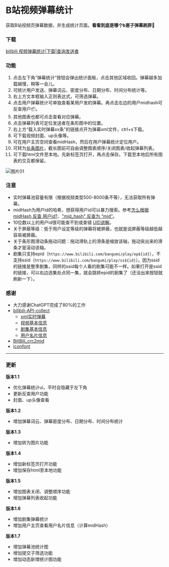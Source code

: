 # B站视频弹幕统计
获取B站视频页弹幕数据，并生成统计页面。**看看到底是哪个b崽子弹幕刷屏🔪**

### 下载
[bilibili 视频弹幕统计|下载|查询发送者](https://greasyfork.org/zh-CN/scripts/534432-bilibili-%E8%A7%86%E9%A2%91%E5%BC%B9%E5%B9%95%E7%BB%9F%E8%AE%A1-%E4%B8%8B%E8%BD%BD-%E6%9F%A5%E8%AF%A2%E5%8F%91%E9%80%81%E8%80%85)

### 功能
1. 点击左下角“弹幕统计”按钮会弹出统计面板，点击其他区域收回。弹幕越多加载越慢，稍等一会儿。
2. 可统计用户发送、弹幕词云、密度分布、日期分布、时间分布统计等。
3. 右上方文本框输入正则表达式，可筛选弹幕。
4. 点击用户弹幕统计可单独查看某用户发的弹幕。再点击左边的用户midhash可反查用户📦。
5. 其他图表也都可点击查看对应弹幕。
6. 点击弹幕列表可定位发送者在条形图中的位置。
7. 右上方“载入实时弹幕xx条”的链接点开为弹幕xml文件，ctrl+s下载。
8. 可下载视频封面、up头像等。
9. 可在用户主页空间查看midHash，然后在用户弹幕统计定位用户。
10. 可转为[长条图片](https://cdn.jsdelivr.net/gh/ZBpine/bili-danmaku-statistic/images/bili-danmaku-statistic-example02.png)，截长图前可自由调整图表顺序/关闭图表/收起弹幕列表。
11. 可下载html文件至本地。先新标签页打开，再点击保存。下载至本地后所有图表的交互都保留。

![图片01](https://cdn.jsdelivr.net/gh/ZBpine/bili-danmaku-statistic/images/bili-danmaku-statistic-example01.png)

### 注意
- 实时弹幕池容量有限（根据视频类型500-8000条不等），无法获取所有弹幕。
- midHash为用户id的哈希，想获得用户id可以暴力搜索。参考[怎么根据 midHash 反查 用户id?](https://github.com/SocialSisterYi/bilibili-API-collect/issues/698#issuecomment-1577172809)、["mid_hash" 反查为 “mid”](https://github.com/Aruelius/crc32-crack)。
- 10位数以上的用户id很可能查不到或查错 [UID讲解](https://www.bilibili.com/opus/921946620241641476)。
- 关于屏蔽等级：低于用户设定等级的弹幕将被屏蔽，也就是说屏蔽等级越低越容易被屏蔽。
- 关于条形图滑动条拖动问题：拖动滑轨上的滑条是缩放该轴，拖动突出来的滑条才是滚动该轴。
- 剧集只支持epid（`https://www.bilibili.com/bangumi/play/ep${id}`），不支持ssid（`https://www.bilibili.com/bangumi/play/ss${id}`）。因为ssid的链接是整季剧集，同样的ssid每个人看的剧集可能不一样。如果打开是ssid的链接，可以右边选集处点同一集，就会跳转epid的剧集了（还没出来按钮就刷新一下）。


### 感谢
- 大力感谢ChatGPT完成了80%的工作
- [bilibili-API-collect](https://github.com/SocialSisterYi/bilibili-API-collect)
  - [xml实时弹幕](https://github.com/SocialSisterYi/bilibili-API-collect/blob/master/docs/danmaku/danmaku_xml.md)
  - [视频基本信息](https://github.com/SocialSisterYi/bilibili-API-collect/blob/master/docs/video/info.md)
  - [剧集基本信息](https://github.com/SocialSisterYi/bilibili-API-collect/blob/master/docs/bangumi/info.md#%E8%8E%B7%E5%8F%96%E5%89%A7%E9%9B%86%E6%98%8E%E7%BB%86web%E7%AB%AFssidepid%E6%96%B9%E5%BC%8F)
  - [用户名片信息](https://github.com/SocialSisterYi/bilibili-API-collect/blob/master/docs/user/info.md#%E7%94%A8%E6%88%B7%E5%90%8D%E7%89%87%E4%BF%A1%E6%81%AF)
- [BiliBili_crc2mid](https://github.com/shafferjohn/bilibili-search)
- [iconfont](https://www.iconfont.cn/)

---
### 更新

**版本1.1**
- 优化弹幕统计ui，平时会隐藏于左下角
- 更新反查用户功能
- 封面、up头像查看

**版本1.2**
- 增加弹幕词云、弹幕密度分布、日期分布、时间分布统计

**版本1.3**
- 增加转为图片功能

**版本1.4**
- 增加新标签页打开功能
- 增加保存html至本地功能

**版本1.5**
- 增加图表关闭、调整顺序功能
- 增加弹幕列表收起功能

**版本1.6**
- 增加剧集弹幕统计
- 增加用户主页查看用户名片信息（计算midHash）

**版本1.7**
- 增加弹幕池统计图
- 增加提交子筛选功能
- 增加动态新增统计图功能
